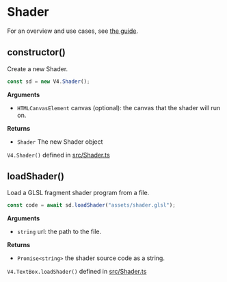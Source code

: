 # Shader

For an overview and use cases, see [the guide](/guide/shaders).

## constructor()

Create a new Shader.

```js
const sd = new V4.Shader();
```

**Arguments**

- `HTMLCanvasElement` canvas (optional): the canvas that the shader will run on.

**Returns**

- `Shader` The new Shader object

`V4.Shader()` defined in [src/Shader.ts](https://github.com/rainflame/V4.js/blob/master/src/Shader.ts)

## loadShader()

Load a GLSL fragment shader program from a file.

```js
const code = await sd.loadShader("assets/shader.glsl");
```

**Arguments**

- `string` url: the path to the file.

**Returns**

- `Promise<string>` the shader source code as a string.

`V4.TextBox.loadShader()` defined in [src/Shader.ts](https://github.com/rainflame/V4.js/blob/master/src/Shader.ts)
